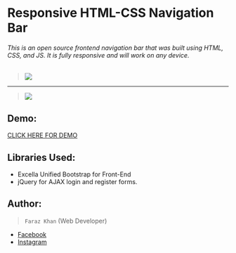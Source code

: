 # Responsive HTML-CSS Navigation Bar

###### This is an open source frontend navigation bar that was built using HTML, CSS, and JS. It is fully responsive and will work on any device.
> ![](https://lib.instander.in/s3/demos/github/resp_nav.jpg)
-------------------------
> ![](https://lib.instander.in/s3/demos/github/responsive_navbar.jpg)

## Demo:
[CLICK HERE FOR DEMO](https://ina.instander.in/resposive-nav-bar/)

## Libraries Used:       
+ Excella Unified Bootstrap for Front-End
+ jQuery for AJAX login and register forms.


## Author:
 > `Faraz Khan` (Web Developer) 

* [Facebook](https://www.facebook.com/farazpyy/)
* [Instagram](https://instagram.com/faraz_py)

